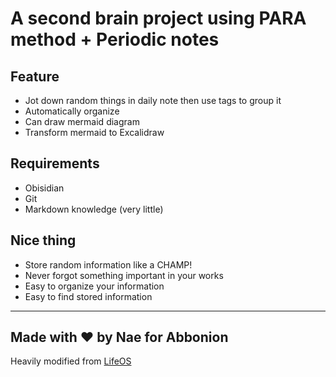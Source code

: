 # A second brain project using PARA method + Periodic notes

## Feature
- Jot down random things in daily note then use tags to group it
- Automatically organize
- Can draw mermaid diagram
- Transform mermaid to Excalidraw

## Requirements
- Obisidian
- Git
- Markdown knowledge (very little)

## Nice thing
- Store random information like a CHAMP!
- Never forgot something important in your works
- Easy to organize your information
- Easy to find stored information

---
Made with ❤️ by Nae for Abbonion
---
Heavily modified from [LifeOS](https://github.com/quanru/obsidian-example-LifeOS)
